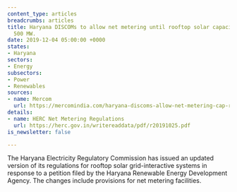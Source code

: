 ```yaml
---
content_type: articles
breadcrumbs: articles
title: Haryana DISCOMs to allow net metering until rooftop solar capacity reaches
  500 MW.
date: 2019-12-04 05:00:00 +0000
states:
- Haryana
sectors:
- Energy
subsectors:
- Power
- Renewables
sources:
- name: Mercom
  url: https://mercomindia.com/haryana-discoms-allow-net-metering-cap-rooftop-solar/
details:
- name: HERC Net Metering Regulations
  url: https://herc.gov.in/writereaddata/pdf/r20191025.pdf
is_newsletter: false

---
```

The Haryana Electricity Regulatory Commission has issued an updated version of its regulations for rooftop solar grid-interactive systems in response to a petition filed by the Haryana Renewable Energy Development Agency. The changes include provisions for net metering facilities.

